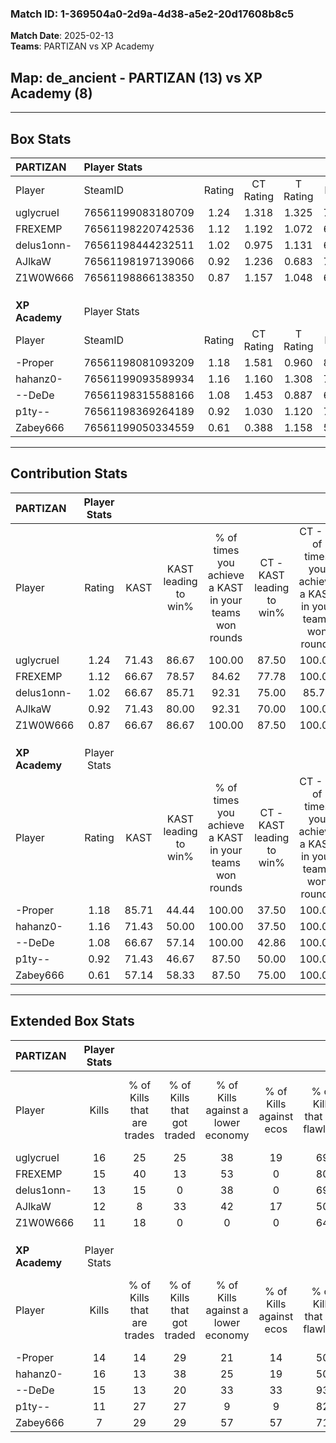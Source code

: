 ### Match ID: 1-369504a0-2d9a-4d38-a5e2-20d17608b8c5  
**Match Date**: 2025-02-13  
**Teams**: PARTIZAN vs XP Academy  

## **Map**: de_ancient - PARTIZAN (13) vs XP Academy (8)  
---  

## Box Stats  

| **PARTIZAN**   | Player Stats      |        |           |          |       |      |       |         |        |      |     |
| :- | :- | :-: | :-: | :-: | :-: | :-: | :-: | :-: | :-: | :-: | :-: |
| Player         | SteamID           | Rating | CT Rating | T Rating | KAST  | ADR  | Kills | Assists | Deaths | K/D  | HS% |
| uglycrueI      | 76561199083180709 |  1.24  |   1.318   |  1.325   | 71.43 | 77.1 |  16   |    7    |   11   | 1.45 | 56  |
| FREXEMP        | 76561198220742536 |  1.12  |   1.192   |  1.072   | 66.67 | 68.6 |  15   |    2    |   11   | 1.36 | 60  |
| delus1onn-     | 76561198444232511 |  1.02  |   0.975   |  1.131   | 66.67 | 67.0 |  13   |    5    |   12   | 1.08 | 23  |
| AJlkaW         | 76561198197139066 |  0.92  |   1.236   |  0.683   | 71.43 | 63.6 |  12   |    4    |   15   | 0.80 | 58  |
| Z1W0W666       | 76561198866138350 |  0.87  |   1.157   |  1.048   | 66.67 | 77.0 |  11   |   12    |   17   | 0.65 | 45  |
|                |                   |        |           |          |       |      |       |         |        |      |     |
|                |                   |        |           |          |       |      |       |         |        |      |     |
|                |                   |        |           |          |       |      |       |         |        |      |     |
| **XP Academy** | Player Stats      |        |           |          |       |      |       |         |        |      |     |
| Player         | SteamID           | Rating | CT Rating | T Rating | KAST  | ADR  | Kills | Assists | Deaths | K/D  | HS% |
| -Proper        | 76561198081093209 |  1.18  |   1.581   |  0.960   | 85.71 | 69.6 |  14   |    4    |   13   | 1.08 | 71  |
| hahanz0-       | 76561199093589934 |  1.16  |   1.160   |  1.308   | 71.43 | 86.5 |  16   |    4    |   15   | 1.07 | 62  |
| --DeDe         | 76561198315588166 |  1.08  |   1.453   |  0.887   | 66.67 | 78.1 |  15   |    4    |   14   | 1.07 | 60  |
| p1ty--         | 76561198369264189 |  0.92  |   1.030   |  1.120   | 71.43 | 64.0 |  11   |    7    |   14   | 0.79 | 36  |
| Zabey666       | 76561199050334559 |  0.61  |   0.388   |  1.158   | 57.14 | 55.4 |   7   |    4    |   14   | 0.50 | 71  |
---  

## Contribution Stats  

| **PARTIZAN**   | Player Stats |       |                      |                                                        |                           |                                                             |                          |                                                            |
| :- | :-: | :-: | :-: | :-: | :-: | :-: | :-: | :-: |
| Player         |    Rating    | KAST  | KAST leading to win% | % of times you achieve a KAST in your teams won rounds | CT - KAST leading to win% | CT - % of times you achieve a KAST in your teams won rounds | T - KAST leading to win% | T - % of times you achieve a KAST in your teams won rounds |
| uglycrueI      |     1.24     | 71.43 |        86.67         |                         100.00                         |           87.50           |                           100.00                            |          85.71           |                           100.00                           |
| FREXEMP        |     1.12     | 66.67 |        78.57         |                         84.62                          |           77.78           |                           100.00                            |          80.00           |                           66.67                            |
| delus1onn-     |     1.02     | 66.67 |        85.71         |                         92.31                          |           75.00           |                            85.71                            |          100.00          |                           100.00                           |
| AJlkaW         |     0.92     | 71.43 |        80.00         |                         92.31                          |           70.00           |                           100.00                            |          100.00          |                           83.33                            |
| Z1W0W666       |     0.87     | 66.67 |        86.67         |                         100.00                         |           87.50           |                           100.00                            |          85.71           |                           100.00                           |
|                |              |       |                      |                                                        |                           |                                                             |                          |                                                            |
|                |              |       |                      |                                                        |                           |                                                             |                          |                                                            |
|                |              |       |                      |                                                        |                           |                                                             |                          |                                                            |
| **XP Academy** | Player Stats |       |                      |                                                        |                           |                                                             |                          |                                                            |
| Player         |    Rating    | KAST  | KAST leading to win% | % of times you achieve a KAST in your teams won rounds | CT - KAST leading to win% | CT - % of times you achieve a KAST in your teams won rounds | T - KAST leading to win% | T - % of times you achieve a KAST in your teams won rounds |
| -Proper        |     1.18     | 85.71 |        44.44         |                         100.00                         |           37.50           |                           100.00                            |          50.00           |                           100.00                           |
| hahanz0-       |     1.16     | 71.43 |        50.00         |                         100.00                         |           37.50           |                           100.00                            |          62.50           |                           100.00                           |
| --DeDe         |     1.08     | 66.67 |        57.14         |                         100.00                         |           42.86           |                           100.00                            |          71.43           |                           100.00                           |
| p1ty--         |     0.92     | 71.43 |        46.67         |                         87.50                          |           50.00           |                           100.00                            |          44.44           |                           80.00                            |
| Zabey666       |     0.61     | 57.14 |        58.33         |                         87.50                          |           75.00           |                           100.00                            |          50.00           |                           80.00                            |
---  

## Extended Box Stats  

| **PARTIZAN**   | Player Stats |                            |                            |                                    |                         |                              |                                 |        |                             |                                     |                          |                               |                            |
| :- | :-: | :-: | :-: | :-: | :-: | :-: | :-: | :-: | :-: | :-: | :-: | :-: | :-: |
| Player         |    Kills     | % of Kills that are trades | % of Kills that got traded | % of Kills against a lower economy | % of Kills against ecos | % of Kills that are flawless | % of Kills that are close duels | Deaths | % of Deaths that get traded | % of Deaths against a lower economy | % of Deaths against ecos | % of Deaths that are flawless | % of Deaths that are close |
| uglycrueI      |      16      |             25             |             25             |                 38                 |           19            |              69              |                0                |   11   |             27              |                 27                  |            0             |              45               |             0              |
| FREXEMP        |      15      |             40             |             13             |                 53                 |            0            |              80              |                7                |   11   |             18              |                 18                  |            0             |              64               |             9              |
| delus1onn-     |      13      |             15             |             0              |                 38                 |            0            |              69              |                8                |   12   |              8              |                 25                  |            0             |              83               |             0              |
| AJlkaW         |      12      |             8              |             33             |                 42                 |           17            |              50              |                0                |   15   |             20              |                 33                  |            7             |              73               |             7              |
| Z1W0W666       |      11      |             18             |             0              |                 0                  |            0            |              64              |                0                |   17   |             47              |                 29                  |            0             |              47               |             24             |
|                |              |                            |                            |                                    |                         |                              |                                 |        |                             |                                     |                          |                               |                            |
|                |              |                            |                            |                                    |                         |                              |                                 |        |                             |                                     |                          |                               |                            |
|                |              |                            |                            |                                    |                         |                              |                                 |        |                             |                                     |                          |                               |                            |
| **XP Academy** | Player Stats |                            |                            |                                    |                         |                              |                                 |        |                             |                                     |                          |                               |                            |
| Player         |    Kills     | % of Kills that are trades | % of Kills that got traded | % of Kills against a lower economy | % of Kills against ecos | % of Kills that are flawless | % of Kills that are close duels | Deaths | % of Deaths that get traded | % of Deaths against a lower economy | % of Deaths against ecos | % of Deaths that are flawless | % of Deaths that are close |
| -Proper        |      14      |             14             |             29             |                 21                 |           14            |              50              |                7                |   13   |             15              |                 15                  |            0             |              54               |             0              |
| hahanz0-       |      16      |             13             |             38             |                 25                 |           19            |              50              |               13                |   15   |             13              |                  7                  |            0             |              73               |             7              |
| --DeDe         |      15      |             13             |             20             |                 33                 |           33            |              93              |                0                |   14   |             14              |                 14                  |            0             |              79               |             0              |
| p1ty--         |      11      |             27             |             27             |                 9                  |            9            |              82              |               27                |   14   |             21              |                 14                  |            7             |              79               |             0              |
| Zabey666       |      7       |             29             |             29             |                 57                 |           57            |              71              |                0                |   14   |             14              |                  7                  |            0             |              57               |             7              |
